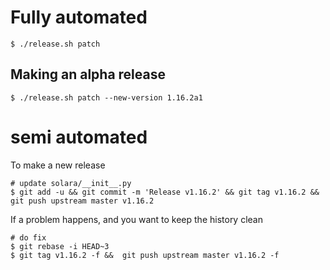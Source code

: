 
# Fully automated

    $ ./release.sh patch


## Making an alpha release


    $ ./release.sh patch --new-version 1.16.2a1


# semi automated
To make a new release
```
# update solara/__init__.py
$ git add -u && git commit -m 'Release v1.16.2' && git tag v1.16.2 && git push upstream master v1.16.2
```


If a problem happens, and you want to keep the history clean
```
# do fix
$ git rebase -i HEAD~3
$ git tag v1.16.2 -f &&  git push upstream master v1.16.2 -f
```
